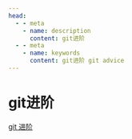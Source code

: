 ```yaml
---
head:
  - - meta
    - name: description
      content: git进阶
  - - meta
    - name: keywords
      content: git进阶 git advice
---
```


# git进阶

[git 进阶](https://github.com/521xueweihan/git-tips)

